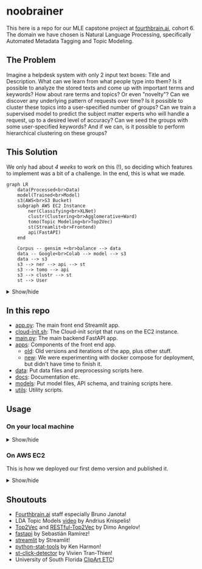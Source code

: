# noobrainer

This here is a repo for our MLE capstone project at [fourthbrain.ai](https://www.fourthbrain.ai/), cohort 6. The domain we have chosen is Natural Language Processing, specifically Automated Metadata Tagging and Topic Modeling.

## The Problem

Imagine a helpdesk system with only 2 input text boxes: Title and Description. What can we learn from what people type into them? Is it possible to analyze the stored texts and come up with important terms and keywords? How about rare terms and topics? Or even "novelty"? Can we discover any underlying pattern of requests over time? Is it possible to cluster these topics into a user-specified number of groups? Can we train a supervised model to predict the subject matter experts who will handle a request, up to a desired level of accuracy? Can we seed the groups with some user-specified keywords? And if we can, is it possible to perform hierarchical clustering on these groups?

## This Solution

We only had about _4 weeks_ to work on this (!), so deciding which features to implement was a bit of a challenge. In the end, this is what we made.

```mermaid
graph LR
	data(Processed<br>Data)
    model(Trained<br>Model)
	s3(AWS<br>S3 Bucket)
    subgraph AWS EC2 Instance
        ner(Classifying<br>XLNet)
        clustr(Clustering<br>Agglomerative+Ward)
        tomo(Topic Modeling<br>Top2Vec)
        st(Streamlit<br>Frontend)
        api(FastAPI)
    end
	
    Corpus -- gensim +<br>balance --> data
	data -- Google<br>Colab --> model --> s3
    data --> s3
	s3 --> ner --> api --> st
	s3 --> tomo --> api
	s3 --> clustr --> st
	st --> User
```

<details><summary>Show/hide</summary>

### Data

For training data, we used the [2.7M news/articles](https://components.one/datasets/all-the-news-2-news-articles-dataset/) corpus. We decided to split the data into only 3 categories for the proof-of-concept demo: `health`, `tech`, and `other`. We found that using only 60K of the article titles from the corpus, removing imbalance, was sufficient to train our models. Yay data-centric!

### Model

We implemented 3 different models:
1. Topic Modeling using [Top2Vec](https://github.com/ddangelov/Top2Vec). This part tries to answer questions about what the important topics are, and their related keywords, and how to group them. We called this model `tomo`.
1. Classification using [XLNet](https://huggingface.co/docs/transformers/model_doc/xlnet), specifically [XLNetForSequenceClassification](https://huggingface.co/docs/transformers/model_doc/xlnet#transformers.XLNetForSequenceClassification). This part tries to answer questions about how to best classify the requests, in order to route them to the subject matter experts that can handle them. We called this model `ner`.
1. [AgglomerativeClustering](https://scikit-learn.org/stable/modules/generated/sklearn.cluster.AgglomerativeClustering.html). This part tries to find patterns in the request texts over time, and perform hierarchical clustering on the results. We called this model `clustr`.

### Training

We used [Google Colab](https://colab.research.google.com/) to train our models.
- Topic Modeling: [train.py](models/train.py). Also see [Week13_02.Top2Vec Explorations.ipynb](apps/old/prelim/Dev_Jus/Week13_02.Top2Vec%20Explorations.ipynb)
- Classifying: [0_NER_XLNet_model_final_balanced.ipynb](models/0_NER_XLNet_model_final_balanced.ipynb)
- Clustering: [clustr.py](utils/clustr.py). Also see [2_4bcapstone_glg_clustering_BryanKim_v4_1.ipynb](apps/old/prelim/Dev_Bryan/2_4bcapstone_glg_clustering_BryanKim_v4_1.ipynb)

### Deployment

The models were deployed on an AWS EC2 instance:
- Image type: `Deep Learning AMI (Ubuntu 18.04) Version 60.2`
- Instance type: `g4dn.2xlarge` (Note: We tried using `g4ad` instances and had trouble getting it to work with the GPU)

### Future Work

- Incorporate [Model Cards](https://arxiv.org/abs/1810.03993) and [Data Cards](https://dl.acm.org/doi/10.1145/3458723) into the training process. Automate the process so that the cards become the input parameters at the start of training, and the `About this model` section is generated at the end of training.
- Named Entity Recognition. Discover named entities from requests and try to automatically generate a taxonomy for them. Further use the taxonomy to create an ontology/knowledge graph.
- Divide the app into 2 logical parts:
    - Historical reporting and analyses of past requests.
    - Exploring and augmenting the models with newly discovered entities/topics.
- Connect the output of one model to the input of another for semi-supervised learning. E.g. what topics are discovered --> which named entities belong to which topics --> are they still relevant today? Vice versa.
- Visualize how the clusters "evolve" over time. E.g. use a sliding window of time-intervals and plot dendrograms/heatmaps for each interval, and provide a slider to examine the steps.

</details>

## In this repo

- [app.py](app.py): The main front end Streamlit app.
- [cloud-init.sh](cloud-init.sh): The Cloud-init script that runs on the EC2 instance.
- [main.py](main.py): The main backend FastAPI app.
- [apps](apps): Components of the front end app.
    - [old](apps/old): Old versions and iterations of the app, plus other stuff.
    - [new](apps/new): We were experimenting with docker compose for deployment, but didn't have time to finish it.
- [data](data): Put data files and preprocessing scripts here.
- [docs](docs): Documentation etc.
- [models](models): Put model files, API schema, and training scripts here.
- [utils](utils): Utility scripts.

## Usage

### On your local machine

<details><summary>Show/hide</summary>

### 1. Minimum requirements

- 16G of RAM
- [CUDA enabled GPU](https://developer.nvidia.com/cuda-gpus) with at least 4GB of memory
- Ubuntu 18.04 LTS
- Python 3.8

### 2. Clone this repo

```bash
git clone https://github.com/juswaldy/noobrainer.git
cd noobrainer
```

### 3. Install requirements in a conda environment

```bash
conda create -n noobrainer python=3.8
source activate noobrainer
pip install --no-cache-dir -r requirements.txt
```

### 4. Prepare data and train the models

Download the corpus from [here](https://components.one/datasets/all-the-news-2-news-articles-dataset/), and prepare it using the notebook [1. Preprocess using gensim simple_preprocess.ipynb](data/1.%20Preprocess%20using%20gensim%20simple_preprocess.ipynb).

Train the XLNet Classification model using [0_NER_XLNet_model_final_balanced.ipynb](models/0_NER_XLNet_model_final_balanced.ipynb), and save the results in the `models` folder.

Train the Top2Vec Topic Modeling using the [train.py](models/train.py) script. For example, to train on the 60k titles only, run:

```bash
python models/train.py --fn tomo --action train --modelname doc2vec --trainfile data/news2.7m-gensim-titles.60k.csv --outputfile models/tomo-60k.pkl
```

### 5. Start up the API server and the frontend

```bash
# Uvicorn on default port 8000.
nohup uvicorn --host 0.0.0.0 --port 8000 --reload main:app &

# Streamlit on default port 8501.
nohup streamlit run app.py &
```

The API server is running on port `8000`. The frontend is running on port `8501`.

</details>

### On AWS EC2

This is how we deployed our first demo version and published it.

<details><summary>Show/hide</summary>

### 1. Create an EC2 instance and ssh into it

- Choose image type: `Deep Learning AMI (Ubuntu 18.04) Version 60.2`
- Choose instance type: `g4dn.*`. The one we use for the demo is `g4dn.2xlarge`, but any size >= `large` should work fine. Note: We tried using `g4ad` instances and had trouble getting it to work with the GPU
- Copy its public ip dns to clipboard
- ssh into it

### 2. Clone this repo

```bash
git clone https://github.com/juswaldy/noobrainer.git
cd noobrainer
```

### 3. Activate GPU environment and install requirements

```bash
source activate tensorflow2_p38
pip install --no-cache-dir -r requirements.txt
```

### 4. Configure AWS command line interface and download models and data from s3

```bash
aws configure
aws s3 cp s3://noobrainer/models/ner-healthtechother-titles-23.pkl ./models/ner-healthtechother-titles-23.pkl
aws s3 cp s3://noobrainer/models/tomo-60k.pkl ./models/tomo-60k.pkl
aws s3 cp s3://noobrainer/models/tomo-all-87k-articles-single-21.pkl ./models/tomo-healthtech-articles-single-17.pkl
aws s3 cp s3://noobrainer/models/tomo-healthtech-titles-single-17.pkl ./models/tomo-healthtech-titles-single-17.pkl
aws s3 cp s3://noobrainer/models/tomo-healthtech-articles-single-17.pkl ./models/tomo-healthtech-articles-single-17.pkl
aws s3 cp s3://noobrainer/data/health_tech_time.csv ./data/health_tech_time.csv
aws s3 cp s3://noobrainer/data/0_combined_set_60k_date.csv ./data/0_combined_set_60k_date.csv
```

### 5. Start up the API server and the frontend

```bash
# Uvicorn on default port 8000.
nohup uvicorn --host 0.0.0.0 --port 8000 --reload main:app &

# Streamlit on default port 8501.
nohup streamlit run app.py &
```

Don't forget to stop the instance when you're not using it anymore.

</details>


## Shoutouts

- [Fourthbrain.ai](https://www.fourthbrain.ai/) staff especially Bruno Janota!
- LDA Topic Models [video](https://www.youtube.com/watch?v=3mHy4OSyRf0) by Andrius Knispelis!
- [Top2Vec](https://github.com/ddangelov/Top2Vec) and [RESTful-Top2Vec](https://github.com/ddangelov/RESTful-Top2Vec) by Dimo Angelov!
- [fastapi](https://fastapi.tiangolo.com/) by Sebastián Ramírez!
- [streamlit](https://streamlit.io/) by Streamlit!
- [python-stat-tools](https://github.com/harmkenn/python-stat-tools) by Ken Harmon!
- [st-click-detector](https://github.com/vivien000/st-click-detector) by Vivien Tran-Thien!
- University of South Florida [ClipArt ETC](https://etc.usf.edu/clipart/)!
